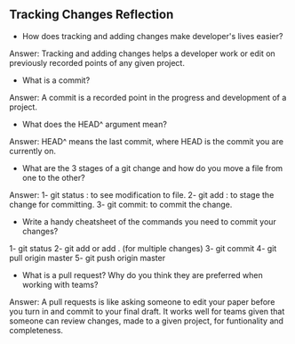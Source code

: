 ## Tracking Changes Reflection

- How does tracking and adding changes make developer's lives easier?

Answer: Tracking and adding changes helps a developer work or edit on previously recorded points of any given project.

- What is a commit?

Answer: A commit is a recorded point in the progress and development of a project.

- What does the HEAD^ argument mean?

Answer: HEAD^ means the last commit, where HEAD is the commit you are currently on.

- What are the 3 stages of a git change and how do you move a file from one to the other?

Answer: 1- git status : to see modification to file.
        2- git add : to stage the change for committing.
        3- git commit: to commit the change.

- Write a handy cheatsheet of the commands you need to commit your changes?

1- git status
2- git add or add . (for multiple changes)
3- git commit
4- git pull origin master
5- git push origin master

- What is a pull request? Why do you think they are preferred when working with teams?

Answer: A pull requests is like asking someone to edit your paper before you turn in and commit to your final draft. It works well for teams given that someone can review changes, made to a given project, for funtionality and completeness.